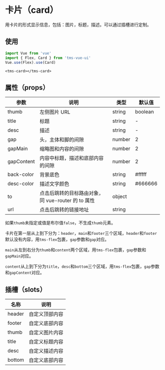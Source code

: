 # 卡片（card）

用卡片的形式显示信息，包括：图片，标题，描述。可以通过插槽进行定制。

## 使用

```js
import Vue from 'vue'
import { Flex, Card } from 'tms-vue-ui'
Vue.use(Flex).use(Card)
```

```
<tms-card></tms-card>
```

## 属性（props）

| 参数       | 说明                                               | 类型   | 默认值  |
| ---------- | -------------------------------------------------- | ------ | ------- |
| thumb      | 左侧图片 URL                                       | string | boolean | - |
| title      | 标题                                               | string | -       |
| desc       | 描述                                               | string | -       |
| gap        | 头，主体和脚的间隙                                 | number | 2       |
| gapMain    | 缩略图和内容的间隙                                 | number | 2       |
| gapContent | 内容中标题，描述和底部内容的间隙                   | number | 2       |
| back-color | 背景底色                                           | string | #fffff  |
| desc-color | 描述文字颜色                                       | string | #666666 |
| to         | 点击后跳转的目标路由对象，同 vue-router 的 to 属性 | object |         |
| url        | 点击后跳转的链接地址                               | string |         |

如果`thumb`未指定或值是布尔值`false`，不生成`thumb`元素。

卡片在第一层从上到下分为：`header`，`main`和`footer`三个区域，`header`和`footer`默认没有内容，用`tms-flex`包裹，`gap`参数和`gap`对应。

`main`从左到右分为`thumb`和`content`两个区域，用`tms-flex`包裹，`gap`参数和`gapMain`对应。

`content`从上到下分为`title`，`desc`和`bottom`三个区域，用`tms-flex`包裹，`gap`参数和`gapContent`对应。

## 插槽（slots）

| 名称   | 说明           |
| ------ | -------------- |
| header | 自定义顶部内容 |
| footer | 自定义底部内容 |
| thumb  | 自定义图片内容 |
| title  | 自定义标题内容 |
| desc   | 自定义描述内容 |
| bottom | 自定义底部内容 |

